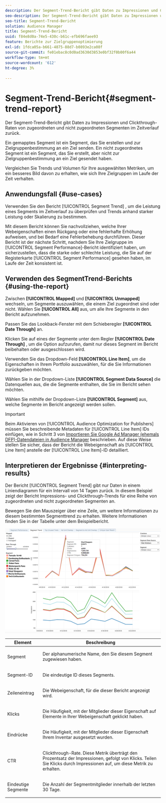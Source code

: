 ```yaml
---
description: Der Segment-Trend-Bericht gibt Daten zu Impressionen und Clickthrough-Raten von zugeordneten und nicht zugeordneten Segmenten im Zeitverlauf zurück. Ein gemapptes Segment ist ein Segment, das Sie erstellen und zur Zielgruppenbestimmung an ein Ziel senden. Ein nicht zugeordnetes Segment ist ein Segment, das Sie erstellt, aber nicht zur Zielgruppenbestimmung an ein Ziel gesendet haben. Vergleichen Sie Trends und Volumen für Ihre ausgewählten Metriken, um ein besseres Bild davon zu erhalten, wie sich Ihre Zielgruppen im Laufe der Zeit verhalten.
seo-description: Der Segment-Trend-Bericht gibt Daten zu Impressionen und Clickthrough-Raten von zugeordneten und nicht zugeordneten Segmenten im Zeitverlauf zurück. Ein gemapptes Segment ist ein Segment, das Sie erstellen und zur Zielgruppenbestimmung an ein Ziel senden. Ein nicht zugeordnetes Segment ist ein Segment, das Sie erstellt, aber nicht zur Zielgruppenbestimmung an ein Ziel gesendet haben. Vergleichen Sie Trends und Volumen für Ihre ausgewählten Metriken, um ein besseres Bild davon zu erhalten, wie sich Ihre Zielgruppen im Laufe der Zeit verhalten.
seo-title: Segment-Trend-Bericht
solution: Audience Manager
title: Segment-Trend-Bericht
uuid: f84e8d0a-74e5-430c-b61c-efb696faee93
feature: Berichte zur Zielgruppenoptimierung
exl-id: 1fdca05a-b661-4875-88d7-b0893e2ca08f
source-git-commit: fe01ebac8c0d0ad3630d3853e0bf32f0b00f6a44
workflow-type: tm+mt
source-wordcount: '612'
ht-degree: 3%

---
```


# Segment-Trend-Bericht{#segment-trend-report}

Der Segment-Trend-Bericht gibt Daten zu Impressionen und Clickthrough-Raten von zugeordneten und nicht zugeordneten Segmenten im Zeitverlauf zurück.

Ein gemapptes Segment ist ein Segment, das Sie erstellen und zur Zielgruppenbestimmung an ein Ziel senden. Ein nicht zugeordnetes Segment ist ein Segment, das Sie erstellt, aber nicht zur Zielgruppenbestimmung an ein Ziel gesendet haben.

Vergleichen Sie Trends und Volumen für Ihre ausgewählten Metriken, um ein besseres Bild davon zu erhalten, wie sich Ihre Zielgruppen im Laufe der Zeit verhalten.

## Anwendungsfall {#use-cases}

Verwenden Sie den Bericht [!UICONTROL Segment Trend] , um die Leistung eines Segments im Zeitverlauf zu überprüfen und Trends anhand starker Leistung oder Skalierung zu bestimmen.

Mit diesem Bericht können Sie nachvollziehen, welche Ihrer Webeigenschaften einen Rückgang oder eine fehlerhafte Erhöhung aufweisen, und bei Bedarf eine Fehlerbehebung durchführen. Dieser Bericht ist der nächste Schritt, nachdem Sie Ihre Zielgruppe im [!UICONTROL Segment Performance]-Bericht identifiziert haben, um sicherzustellen, dass die starke oder schlechte Leistung, die Sie auf der Registerkarte [!UICONTROL Segment Performance] gesehen haben, im Laufe der Zeit konsistent ist.

## Verwenden des SegmentTrend-Berichts {#using-the-report}

Zwischen **[!UICONTROL Mapped]** und **[!UICONTROL Unmapped]** wechseln, um Segmente auszuwählen, die einem Ziel zugeordnet sind oder nicht. Wählen Sie **[!UICONTROL All]** aus, um alle Ihre Segmente in den Bericht aufzunehmen.

Passen Sie das Lookback-Fenster mit dem Schieberegler **[!UICONTROL Date Through]** an.

Klicken Sie auf eines der Segmente unter dem Regler **[!UICONTROL Date Through]** , um die Option aufzurufen, damit nur dieses Segment im Bericht beibehalten oder ausgeschlossen wird.

Verwenden Sie das Dropdown-Feld **[!UICONTROL Line Item]**, um die Eigenschaften in Ihrem Portfolio auszuwählen, für die Sie Informationen zurückgeben möchten.

Wählen Sie in der Dropdown-Liste **[!UICONTROL Segment Data Source]** die Datenquellen aus, die die Segmente enthalten, die Sie im Bericht sehen möchten.

Wählen Sie mithilfe der Dropdown-Liste **[!UICONTROL Segment]** aus, welche Segmente im Bericht angezeigt werden sollen.

>[!IMPORTANT]
>
>Beim Aktivieren von [!UICONTROL Audience Optimization for Publishers] müssen Sie beschreibende Metadaten für [!UICONTROL Line Item] IDs einfügen, wie in Schritt 3 von [Importieren Sie Google Ad Manager (ehemals DFP)-Datendateien in Audience Manager](../../../reporting/audience-optimization-reports/aor-publishers/import-dfp.md) beschrieben. Auf diese Weise stellen Sie sicher, dass der Bericht die Webeigenschaft als [!UICONTROL Line Item] anstelle der [!UICONTROL Line Item]-ID detailliert.

## Interpretieren der Ergebnisse {#interpreting-results}

Der Bericht [!UICONTROL Segment Trend] gibt nur Daten in einem Liniendiagramm für ein Intervall von 14 Tagen zurück. In diesem Beispiel zeigt der Bericht Impressions- und Clickthrough-Trends für eine Reihe von zugeordneten und nicht zugeordneten Segmenten an.

Bewegen Sie den Mauszeiger über eine Zeile, um weitere Informationen zu diesem bestimmten Segmenttrend zu erhalten. Weitere Informationen finden Sie in der Tabelle unter dem Beispielbericht.

![](assets/publisher_segment_trend.png)

<table id="table_AFE2540583C34835B04584693ADFD26A"> 
 <thead> 
  <tr> 
   <th colname="col1" class="entry"> Element </th> 
   <th colname="col2" class="entry"> Beschreibung </th> 
  </tr>
 </thead>
 <tbody> 
  <tr> 
   <td colname="col1"> <p><span class="wintitle"> Segment</span> </p> </td> 
   <td colname="col2"> <p>Der alphanumerische Name, den Sie diesem Segment zugewiesen haben. </p> </td> 
  </tr> 
  <tr> 
   <td colname="col1"> <p><span class="wintitle"> Segment-ID</span> </p> </td> 
   <td colname="col2"> <p>Die eindeutige ID dieses Segments. </p> </td> 
  </tr> 
  <tr> 
   <td colname="col1"> <p><span class="wintitle"> Zeileneintrag</span> </p> </td> 
   <td colname="col2"> <p>Die Webeigenschaft, für die dieser Bericht angezeigt wird. </p> </td> 
  </tr> 
  <tr> 
   <td colname="col1"> <p><span class="wintitle"> Klicks</span> </p> </td> 
   <td colname="col2"> <p>Die Häufigkeit, mit der Mitglieder dieser Eigenschaft auf Elemente in Ihrer Webeigenschaft geklickt haben. </p> </td> 
  </tr> 
  <tr> 
   <td colname="col1"> <p><span class="wintitle"> Eindrücke</span> </p> </td> 
   <td colname="col2"> <p>Die Häufigkeit, mit der Mitglieder dieser Eigenschaft Ihrem Inventar ausgesetzt wurden. </p> </td> 
  </tr> 
  <tr> 
   <td colname="col1"> <p><span class="wintitle"> CTR</span> </p> </td> 
   <td colname="col2"> <p>Clickthrough-Rate. Diese Metrik überträgt den Prozentsatz der Impressionen, gefolgt von Klicks. Teilen Sie Klicks durch Impressionen auf, um diese Metrik zu erhalten. </p> </td> 
  </tr> 
  <tr> 
   <td colname="col1"> <p><span class="wintitle"> Eindeutige Segmente</span> </p> </td> 
   <td colname="col2"> <p>Die Anzahl der Segmentmitglieder innerhalb der letzten 30 Tage. </p> </td> 
  </tr> 
 </tbody> 
</table>
